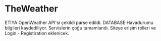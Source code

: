 # TheWeather
ETİYA
OpenWeather API'si çekildi parse edildi.
DATABASE Havadurumu bilgileri kaydediliyor.
Servislerin çoğu tamamlandı.
Siteye erişim rolleri ve Login - Registiration eklenicek.
